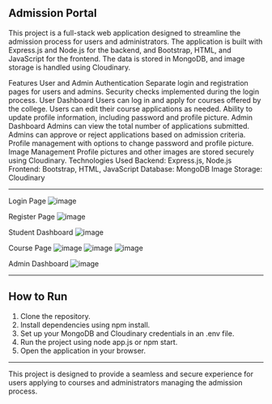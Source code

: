 Admission Portal
----------------
This project is a full-stack web application designed to streamline the admission process for users and administrators. The application is built with Express.js and Node.js for the backend, and Bootstrap, HTML, and JavaScript for the frontend. The data is stored in MongoDB, and image storage is handled using Cloudinary.

Features
User and Admin Authentication
Separate login and registration pages for users and admins.
Security checks implemented during the login process.
User Dashboard
Users can log in and apply for courses offered by the college.
Users can edit their course applications as needed.
Ability to update profile information, including password and profile picture.
Admin Dashboard
Admins can view the total number of applications submitted.
Admins can approve or reject applications based on admission criteria.
Profile management with options to change password and profile picture.
Image Management
Profile pictures and other images are stored securely using Cloudinary.
Technologies Used
Backend: Express.js, Node.js
Frontend: Bootstrap, HTML, JavaScript
Database: MongoDB
Image Storage: Cloudinary

---------------------------------------------
Login Page
![image](https://github.com/user-attachments/assets/76d8d0b0-9b66-4f62-a731-6a9951618d18)

Register Page
![image](https://github.com/user-attachments/assets/b4090f34-7e80-418a-b276-55c072951eca)

Student Dashboard
![image](https://github.com/user-attachments/assets/bfc75c01-2a6d-443e-8045-72a4a44647d2)

Course Page
![image](https://github.com/user-attachments/assets/846ba48a-bc08-49e1-9822-12f86501dd75)
![image](https://github.com/user-attachments/assets/649a4f01-9bd2-445a-bb07-b4060647ce1f)
![image](https://github.com/user-attachments/assets/9f0b22fa-82b7-49ff-b9fa-5b08106d1ad7)

Admin Dashboard
![image](https://github.com/user-attachments/assets/ca21e8f9-8b27-46fc-aaef-c1eb90df86c0)

------------------------------
How to Run
-----------
1. Clone the repository.
2. Install dependencies using npm install.
3. Set up your MongoDB and Cloudinary credentials in an .env file.
4. Run the project using node app.js or npm start.
5. Open the application in your browser.
   
----------------------------------
This project is designed to provide a seamless and secure experience for users applying to courses and administrators managing the admission process.
